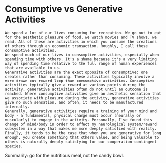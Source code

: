 # Consumptive vs Generative Activities

    We spend a lot of our lives consuming for recreation. We go out to eat for the aesthetic pleasure of food, we watch movies and TV shows, we read. All of these are activities in which you consume the creations of others through an economic transaction. Roughly, I call these consumptive activities. 
    We spend much of our lives in consumptive activities, especially when spending time with others. It's a shame because it's a very limiting way of spending time relative to the full range of human experiences that are available to us. 
    Generative activities are the exact opposite of consumptive: one creates rather than consuming. These activities typically involve a more drawn out reward loop than consumptive activities. Consumptive activities typically give a reward at various points during the activity, generative activities often do not until an outcome is reached. Where consumptive activities give an aesthetic sensation that we associate with pleasure during the activity, generative activities give no such sensation, and often, it needs to be manufactured internally. 
    Generally, generative activities require a training of your mind and body - a fundamental, physical change must occur (neurally or muscularly) to engage in the activity. Personally, I've found this change of mind/body in order to effect my neurological system/reward subsystem in a way that makes me more deeply satisfied with reality. 
    Finally, it tends to be the case that when you are generative for long enough, you create something that others value, and being valuable to others is naturally deeply satisfying for our cooperation-contingent species. 
Summarily: go for the nutritious meal, not the candy bowl.
